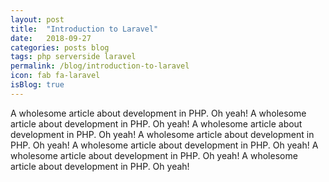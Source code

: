 ```yaml
---
layout: post
title:  "Introduction to Laravel"
date:   2018-09-27
categories: posts blog
tags: php serverside laravel
permalink: /blog/introduction-to-laravel
icon: fab fa-laravel
isBlog: true
---
```

A wholesome article about development in PHP. Oh yeah!
A wholesome article about development in PHP. Oh yeah!
A wholesome article about development in PHP. Oh yeah!
A wholesome article about development in PHP. Oh yeah!
A wholesome article about development in PHP. Oh yeah!
A wholesome article about development in PHP. Oh yeah!
A wholesome article about development in PHP. Oh yeah!